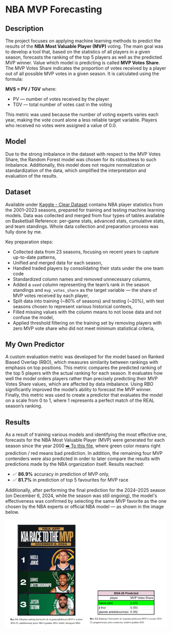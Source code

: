 # NBA MVP Forecasting
## Description
The project focuses on applying machine learning methods to predict the results of the **NBA Most Valuable Player (MVP)** voting. The main goal was to develop a tool that, based on the statistics of all players in a given season, forecasts the ranking of the top 5 players as well as the predicted MVP winner. Value which model is predicting is called **MVP Votes Share**. The MVP Votes Share indicates the proportion of votes received by a player out of all possible MVP votes in a given season. It is calculated using the formula:

**MVS = PV / TGV**
where:  
- PV — number of votes received by the player  
- TGV — total number of votes cast in the voting

This metric was used because the number of voting experts varies each year, making the vote count alone a less reliable target variable. Players who received no votes were assigned a value of 0.0.

## Model
Due to the strong imbalance in the dataset with respect to the MVP Votes Share, the Random Forest model was chosen for its robustness to such imbalance. Additionally, this model does not require normalization or standardization of the data, which simplified the interpretation and evaluation of the results.

## Dataset
Available under [Kaggle - Clear Dataset](https://www.kaggle.com/datasets/piotrlehmannml/clear-dataset/data) contains NBA player statistics from the 2001–2023 seasons, prepared for training and testing machine learning models. Data was collected and merged from four types of tables available on Basketball Reference: per-game stats, advanced stats, cumulative stats, and team standings. Whole data collection and preparation process was fully done by me.

Key preparation steps:
- Collected data from 23 seasons, focusing on recent years to capture up-to-date patterns,
- Unified and merged data for each season,
- Handled traded players by consolidating their stats under the one team code
- Standardized column names and removed unnecessary columns,
- Added a `seed` column representing the team’s rank in the season standings and `mvp_votes_share` as the target variable — the share of MVP votes received by each player,
- Split data into training (~80% of seasons) and testing (~20%), with test seasons chosen to represent various historical contexts,
- Filled missing values with the column means to not loose data and not confuse the model,
- Applied threshold filtering on the training set by removing players with zero MVP vote share who did not meet minimum statistical criteria,

## My Own Predictor
A custom evaluation metric was developed for the model based on Ranked Biased Overlap (RBO), which measures similarity between rankings with emphasis on top positions. This metric compares the predicted ranking of the top 5 players with the actual ranking for each season. It evaluates how well the model orders players rather than precisely predicting their MVP Votes Share values, which are affected by data imbalance. Using RBO significantly improved the model’s ability to forecast the MVP winner. Finally, this metric was used to create a predictor that evaluates the model on a scale from 0 to 1, where 1 represents a perfect match of the REAL season’s ranking.

## Results
As a result of training various models and identifying the most effective one, forecasts for the NBA Most Valuable Player (MVP) were generated for each season since the year 2000 [➡️ To this file](documents/best_model_prediction_results.pdf), where green color means right prediction / red means bad prediction. In addition, the remaining four MVP contenders were also predicted in order to later compare the results with predictions made by the NBA organization itself.
Results reached:
- ✅ **86.9%** accuracy in prediction of MVP only,
- ✅ **81.7%** in prediction of top 5 favourites for MVP race

Additionally, after performing the final prediction for the 2024–2025 season (on December 6, 2024, while the season was still ongoing), the model's effectiveness was confirmed by selecting the same MVP favorite as the one chosen by the NBA experts or official NBA model — as shown in the image below.

<img src="https://github.com/PiotrLehmann/NBA-MVP-Forecasting/blob/35dd01a23786031c138f18ab868d24f66bc6cab2/documents/final_prediction.png" width="1000">
